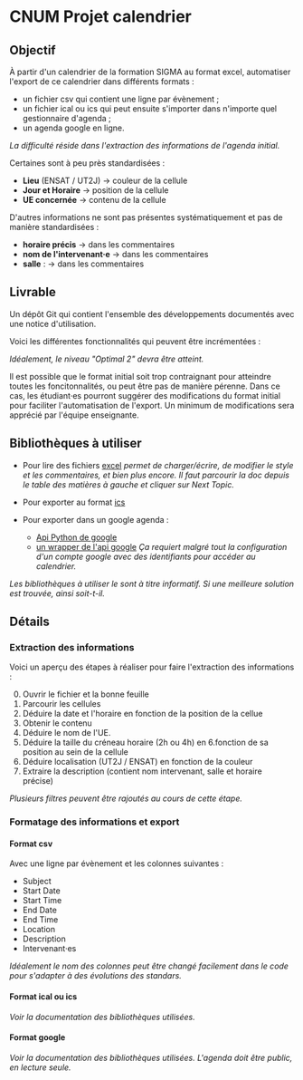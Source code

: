 # CNUM Projet calendrier

## Objectif 
À partir d'un calendrier de la formation SIGMA au format excel, automatiser l'export de ce calendrier dans différents formats :

* un fichier csv qui contient une ligne par évènement ;
* un fichier ical ou ics qui peut ensuite s'importer dans n'importe quel gestionnaire d'agenda ;
* un agenda google en ligne.

*La difficulté réside dans l'extraction des informations de l'agenda initial.*

Certaines sont à peu près standardisées :

* **Lieu** (ENSAT / UT2J) -> couleur de la cellule
* **Jour et Horaire** -> position de la cellule
* **UE concernée** -> contenu de la cellule

D'autres informations ne sont pas présentes systématiquement et pas de manière standardisées :

* **horaire précis** -> dans les commentaires
* **nom de l'intervenant·e** -> dans les commentaires
* **salle** : -> dans les commentaires

## Livrable
Un dépôt Git qui contient l'ensemble des développements documentés avec une notice d'utilisation.

Voici les différentes fonctionnalités qui peuvent être incrémentées :


*Idéalement, le niveau "Optimal 2" devra être atteint.*

Il est possible que le format initial soit trop contraignant pour atteindre toutes les foncitonnalités, ou peut être pas de manière pérenne. Dans ce cas, les étudiant·es pourront suggérer des modifications du format initial pour faciliter l'automatisation de l'export. Un minimum de modifications sera apprécié par l'équipe enseignante.

## Bibliothèques à utiliser
* Pour lire des fichiers [excel](https://openpyxl.readthedocs.io/en/stable/)
    *permet de charger/écrire, de modifier le style et les commentaires, et bien plus encore. Il faut parcourir la doc depuis le table des matières à gauche et cliquer sur Next Topic.*
    
* Pour exporter au format [ics](https://icspy.readthedocs.io/en/stable/)
    
* Pour exporter dans un google agenda :
    - [Api Python de google](https://developers.google.com/calendar/api/quickstart/python?hl=fr)
    - [un wrapper de l'api google](https://google-calendar-simple-api.readthedocs.io/en/latest/getting_started.html.) 
    *Ça requiert malgré tout la configuration d'un compte google avec des identifiants pour accéder au calendrier.*
    
*Les bibliothèques à utiliser le sont à titre informatif. Si une meilleure solution est trouvée, ainsi soit-t-il.*

## Détails

### Extraction des informations

Voici un aperçu des étapes à réaliser pour faire l'extraction des informations :

0. Ouvrir le fichier et la bonne feuille
1. Parcourir les cellules
2. Déduire la date et l'horaire en fonction de la position de la cellue
3. Obtenir le contenu
4. Déduire le nom de l'UE.
5. Déduire la taille du créneau horaire (2h ou 4h) en 6.fonction de sa position au sein de la cellule
7. Déduire localisation (UT2J / ENSAT) en fonction de la couleur
8. Extraire la description (contient nom intervenant, salle et horaire précise)

*Plusieurs filtres peuvent être rajoutés au cours de cette étape.*

### Formatage des informations et export
#### Format csv

Avec une ligne par évènement et les colonnes suivantes :

* Subject
* Start Date
* Start Time
* End Date
* End Time
* Location
* Description
* Intervenant·es

*Idéalement le nom des colonnes peut être changé facilement dans le code pour s'adapter à des évolutions des standars.*

#### Format ical ou ics
*Voir la documentation des bibliothèques utilisées.*

#### Format google
*Voir la documentation des bibliothèques utilisées. L'agenda doit être public, en lecture seule.*
